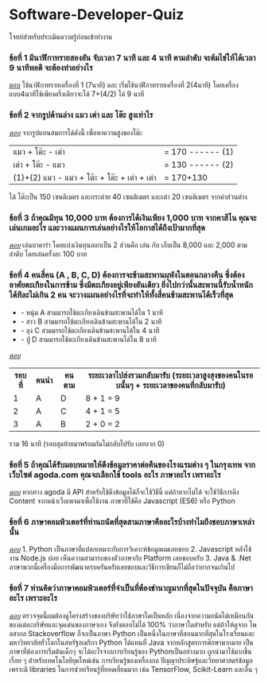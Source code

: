 # Software-Developer-Quiz
โจทย์สำหรับประเมินความรู้ก่อนเข้าทำงาน

### ข้อที่ 1 มีนาฬิกาทรายสองอัน จับเวลา 7 นาที และ 4 นาที ตามลำดับ จะต้มไข่ให้ได้เวลา 9 นาทีพอดี จะต้องทำอย่างไร
<u>ตอบ</u> ใช้นาฬิกาทรายเครื่องที่ 1 (7นาที)  และ  เริ่มใช้นาฬิกาทรายเครื่องที่ 2(4นาที) โดยเครื่องแบบ4นาทีใช้เพียงครึ่งเดียวจะได้ 7+(4/2)  ได้ 9 นาที  

### ข้อที่ 2 จากรูปด้านล่าง แมว เต่า และ โต๊ะ สูงเท่าไร
<u><i>ตอบ</i></u> จากรูปแทนสมการได้ดังนี้ เพื่อหาความสูงของโต๊ะ 
<table>
  <tr><td> แมว + โต๊ะ - เต่า </td><td> = 170 ------ (1) </td></tr>
  <tr><td> เต่า + โต๊ะ - แมว </td><td> = 130 ------ (2) </td></tr>
  <tr><td> (1)+(2) แมว - แมว + โต๊ะ + โต๊ะ + เต่า + เต่า </td><td> = 170+130</td><tr>
</table>
<p>ได้ โต๊ะเป็น 150 เซนติเมตร และกระต่าย 40 เซนติเมตร และเต่า 20 เซนติเมตร จากค่าส่วนต่าง</p>

### ข้อที่ 3 ถ้าคุณมีทุน 10,000 บาท ต้องการได้เงินเพียง 1,000 บาท จากคาสิโน คุณจะเล่นเกมอะไร และวางแผนการเล่นอย่างไรให้โอกาสได้ถึงเป้ามากที่สุด
<u><i>ตอบ</i></u> เล่นบาคาร่า โดยแบ่งเงินทุนออกเป็น 2 ส่วนคือ เล่น กับ เก็บเป็น 8,000 และ 2,000 ตามลำดับ โดยเล่นครั้งละ 100 บาท

### ข้อที่ 4 คนสี่คน (A , B, C, D) ต้องการจะข้ามสะพานผุพังในตอนกลางคืน ซึ่งต้องอาศัยตะเกียงในการข้าม ซึ่งมีตะเกียงอยู่เพียงอันเดียว ยิ่งไปกว่านั้นสะพานนี้รับน้ำหนักได้ทีละไม่เกิน 2 คน จะวางแผนอย่างไรที่จะทำให้ทั้งสี่คนข้ามสะพานได้เร็วที่สุด
<ul>
  <li>- หนุ่ม A สามมารถใช้ตะเกียงเดินข้ามสะพานได้ใน 1 นาที</li>
  <li>- สาว B สามมารถใช้ตะเกียงเดินข้ามสะพานได้ใน 2 นาที</li>
  <li>- ลุง C สามมารถใช้ตะเกียงเดินข้ามสะพานได้ใน 4 นาที</li>
  <li>- ปู่ D สามมารถใช้ตะเกียงเดินข้ามสะพานได้ใน 8 นาที</li>
</ul>
<u><i>ตอบ</i></u>
<table>
  <tr><th>รอบที่</th><th>คนนำ</th><th>คนตาม</th><th>ระยะเวลาไปส่งรวมกลับมารับ (ระยะเวลาสูงสุงของคนในรอบนั้นๆ + ระยะเวลาของคนที่กลับมารับ)</th></tr>
  <tr><td> 1 </td><td> A </td><td> D </td><td> 8 + 1 = 9 </td></tr>
  <tr><td> 2 </td><td> A </td><td> C </td><td> 4 + 1 = 5 </td></tr>
  <tr><td> 3 </td><td> A </td><td> B </td><td> 2 + 0 = 2</td></tr>
</table>
รวม 16 นาที (รอบสุดท้ายมาพร้อมกันไม่กลับไปรับ เลยบวก 0)

### ข้อที่ 5 ถ้าคุณได้รับมอบหมายให้ดึงข้อมูลราคาต่อคืนของโรงแรมต่าง ๆ ในกรุงเทพ จากเว็บไซต์ agoda.com คุณจะเลือกใช้ tools อะไร ภาษาอะไร เพราอะไร
<u><i>ตอบ</i></u> หากทาง agoda มี API สำหรับใช้ดึงข้อมูลได้ก็จะใช้วิธีนี้ แต่ถ้าหากไม่ได้ จะใช้วิธีการดึง Content จากหน้าเว็บเพจมาเพื่อใช้งาน ภาษาที่ใช้คือ Javascript (ES6) หรือ Python

### ข้อที่ 6 ภาษาคอมพิวเตอร์ที่ท่านถนัดที่สุดสามภาษาคืออะไรบ้างทำไมถึงชอบภาษาเหล่านั้น
<u><i>ตอบ</i></u>  1. Python เป็นภาษาที่แปลกเหมาะกับการวิเคาะห์ข้อมูลผมเลยชอบ
2. Javascript หลังใช้งาน Node.js บ่อย เห็นความสามารถของตัวภาษากับ Platform เลยชอบครับ
3. Java & .Net ภาษาพวกนี้เครื่องมือการพัฒนาครบครันครับเลยชอบและวิธีการเขียนก็ไม่ถือว่ายากจนเกินไป

### ข้อที่ 7 ท่านคิดว่าภาษาคอมพิวเตอร์ที่จำเป็นที่ต้องชำนาญมากที่สุดในปัจจุบัน คือภาษาอะไร เพราะอะไร
<u><i>ตอบ</i></u>  ตรวจจุดนี้ผมต้องดูโครงสร้างของบริษัทว่าใช้ภาษาใดเป็นหลัก เนื่องจากความถนัดไม่เหมือนกันของแต่ละบริษัทและจุดเด่นของภาษาเอง จึงยังตอบไม่ได้ 100% ว่าภาษาใดสำหรับ แต่ถ้าให้ดูจาก โพลสากล Stackoverflow ก็จะเป็นภาษา Python เป็นหนึ่งในภาษาที่สอนมากที่สุดในโรงเรียนและ
มหาวิทยาลัยทั่วโลกในสหรัฐอเมริกา Python ได้แทนที่ Java จากหลักสูตรการศึกษามากมาย เป็นภาษาที่ต้องการเริ่มต้นเด็กๆ จะได้อะไรจากการเรียนรู้ของ Pythonเป็นอย่างมาก
ถูกนำมาใช้มากขึ้นเรื่อย ๆ สำหรับเทคโนโลยียุคใหม่เช่น การเรียนรู้ของเครื่องกล ปัญญาประดิษฐ์และวิทยาศาสตร์ข้อมูล เพราะมี libraries ในการช่วยเรียนรู้ที่ยอดเยี่ยมมาก
เช่น TensorFlow, Scikit-Learn และอื่น ๆ
